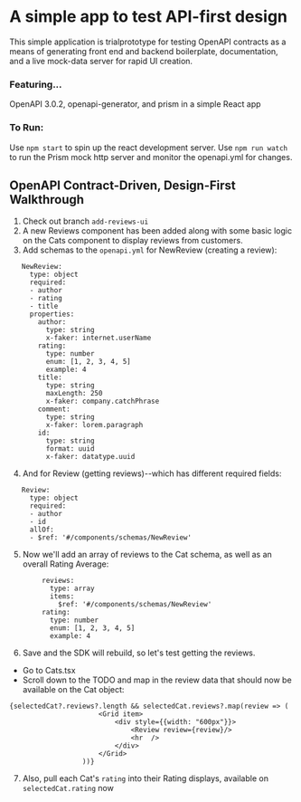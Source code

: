 # A simple app to test API-first design

This simple application is trialprototype for testing OpenAPI contracts as a means of generating front end and backend boilerplate, documentation, and a live mock-data server for rapid UI creation.

### Featuring...

OpenAPI 3.0.2, openapi-generator, and prism in a simple React app 

### To Run:

Use `npm start` to spin up the react development server.
Use `npm run watch` to run the Prism mock http server and monitor the openapi.yml for changes.

##  OpenAPI Contract-Driven, Design-First Walkthrough
 1. Check out branch `add-reviews-ui`
 2. A new Reviews component has been added along with some basic logic on the Cats component to display reviews from customers.
 3. Add schemas to the `openapi.yml` for NewReview (creating a review):
 ```
    NewReview:
      type: object
      required:
      - author
      - rating
      - title
      properties:
        author:
          type: string
          x-faker: internet.userName
        rating:
          type: number
          enum: [1, 2, 3, 4, 5]
          example: 4
        title:
          type: string
          maxLength: 250
          x-faker: company.catchPhrase
        comment:
          type: string
          x-faker: lorem.paragraph
        id:
          type: string
          format: uuid
          x-faker: datatype.uuid
 ```
 4. And for Review (getting reviews)--which has different required fields:
 ```
    Review:
      type: object
      required:
      - author
      - id
      allOf:
      - $ref: '#/components/schemas/NewReview'
 ```
5. Now we'll add an array of reviews to the Cat schema, as well as an overall Rating Average:
```
        reviews:
          type: array
          items: 
            $ref: '#/components/schemas/NewReview'
        rating:
          type: number
          enum: [1, 2, 3, 4, 5]
          example: 4
```
6. Save and the SDK will rebuild, so let's test getting the reviews.
  - Go to Cats.tsx
  - Scroll down to the TODO and map in the review data that should now be available on the Cat object:
  ```
  {selectedCat?.reviews?.length && selectedCat.reviews?.map(review => (
                        <Grid item>
                            <div style={{width: "600px"}}>
                                <Review review={review}/>
                                <hr  />
                            </div>
                        </Grid>
                    ))}
  ```
  7. Also, pull each Cat's `rating` into their Rating displays, available on `selectedCat.rating` now